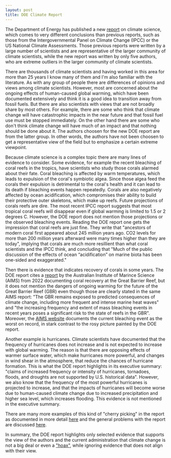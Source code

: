 ```yaml
---
layout: post
title: DOE Climate Report
---
```

The Department of Energy has published a new [report](https://www.energy.gov/topics/climate) on climate science, which comes to very different conclusions than previous reports, such as 
those from the Intergovernmental Panel on Climate Change (IPCC) or the US National Climate Assessments. Those previous reports were
written by a large number of scientists and are representative of the larger community of climate scientists, while the new report 
was written by only five authors, who are extreme outliers in the larger community of climate scientists.

There are thousands of climate scientists and having worked in this area for more than 25 years I know many of them and I'm also
familiar with the literature. As with any group of people there are differences of opinions and views among climate scientists. 
However, most are concerned about the ongoing effects of human-caused global warming, which have been documented extensively and think it is a good idea to transition away from fossil fuels. But 
there are also scientists with views that are not broadly share by most others. For example, there are some who think that 
climate change will have catastrophic impacts in the near future and that fossil fuel use must be stopped immediately. On the other
hand there are some who don't think climate change will have much of an impact and that nothing should be done about it. The authors 
choosen for the new DOE report are from the latter group. In other words, the authors have not been choosen to get a representative 
view of the field but to emphasize a certain extreme viewpoint.

Because climate science is a complex topic there are many lines of evidence to consider. Some evidence, for example the recent 
bleaching of coral reefs in the tropics, have scientists who study those corals alarmed about their fate. Coral bleaching 
is affected by warm temperatures, which leads to expulsion of the coral's symbiotic algea. Since those algea feed the corals their 
expulsion is detrimental to the coral's health and it can lead to its death if bleaching events happen repeatedly. Corals are also 
negatively affected by ocean acidification, which compromises their ability to build their protective outer skeletons, which make up 
reefs. Future projections of corals reefs are dire. The most recent IPCC report suggests that most tropical coral reefs will disappear
even if global warming is limited to 1.5 or 2 degrees C. However, the DOE report does not mention those projections or the observed 
bleaching events. Reading the DOE report one gets the impression that coral reefs are just fine. They write that "ancestors of 
modern coral first appeared about 245 million years ago. CO2 levels for more than 200 million years afterward were many times higher 
than they are today", implying that corals are much more resillient than what coral scientists and the IPCC think, and concluding 
that "Much of the public discussion of the effects of ocean “acidification” on marine biota has been one-sided and exaggerated." 

Then there is evidence that indicates recovery of corals in some years. The DOE report cites a 
[report](https://www.aims.gov.au/sites/default/files/2022-08/AIMS_LTMP_Report_on%20GBR_coral_status_2021_2022_040822F3.pdf) 
by the Australian Institute of Marince Science (AIMS) from 2022 documenting coral recovery at the Great Barrier Reef, but it does not 
mention the dangers of ongoing warming for the future of the Great Barrier Reef (GBR) even though those are clearly stated in the same 
AIMS report: "The GBR remains exposed to predicted consequences of climate change, including more frequent and intense marine heat 
waves" and "the increasing frequency and extent of mass bleaching events in recent years poses a significant risk to the state of 
reefs in the GBR". Moreover, the [AIMS website](https://www.aims.gov.au/information-centre/news-and-stories/worst-bleaching-event-record-wa-coral-reefs-following-long-lasting-and-widespread-marine-heatwave
) documents the current bleaching event as the worst on record, in stark contrast to the rosy picture painted by the DOE report.

Another example is hurricanes. Climate scientists have documented that the frequency of hurricanes does not increase and is not 
expected to increase with global warming. The reason is that there are opposing effects of warmer surface water, which make 
hurricanes more powerful, and changes in wind shear in the atmosphere, that reduce the chances of hurricane formation. This is what
the DOE report highlights in its executive summary: "claims of increased frequency or intensity of hurricanes, tornadoes, floods, 
and droughts are not supported by U.S. historical data". However, we also know that the frequency of the most powerful hurricanes
is projected to increase, and that the impacts of hurricanes will become worse due to human-caused climate change due to increased
precipitation and higher sea level, which increases flooding. This evidence is not mentioned in the executive summary.

There are many more examples of this kind of "cherry picking" in the report as documented in more detail [here](https://interactive.carbonbrief.org/doe-factcheck/index.html) and the general problems with the report are discussed [here](https://www.ametsoc.org/ams/about-ams/ams-statements/statements-of-the-ams-in-force/the-practice-and-assessment-of-science-five-foundational-flaws-in-the-department-of-energys-2025-climate-report/).

In summary, the DOE report highlights only selected evidence that supports the view of the authors and the current administration 
that climate change is not a big deal or even a ["hoax"](https://www.c-span.org/clip/campaign-2016/user-clip-trump-calling-climate-chnage-a-hoax/4826855),
while ignoring evidence that does not align with their view.



